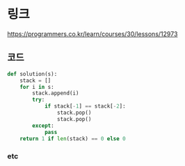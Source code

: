 # 링크
https://programmers.co.kr/learn/courses/30/lessons/12973
## 코드
```python
def solution(s):
    stack = []
    for i in s:
        stack.append(i)
        try:
            if stack[-1] == stack[-2]:
                stack.pop()
                stack.pop()
        except:
            pass
    return 1 if len(stack) == 0 else 0
```

### etc
